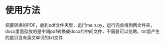 # 使用方法
把要转换的PDF，放到pdf文件夹里，运行main.py，运行完会得到两文件夹，docx里面存放的是中间pdf转换成docx的中间文件，不需要可以忽略，txt里产生的是只含有英文单词的txt文件

